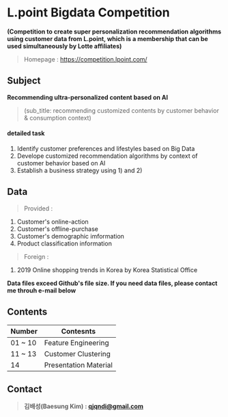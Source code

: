 # L.point Bigdata Competition
**(Competition to create super personalization recommendation algorithms using customer data from L.point, which is a membership that can be used simultaneously by Lotte affiliates)**
> Homepage : https://competition.lpoint.com/

## Subject
**Recommending ultra-personalized content based on AI**

> (sub_title: recommending customized contents by customer behavior & consumption context)

#### detailed task
1) Identify customer preferences and lifestyles based on Big Data 
2) Develope customized recommendation algorithms by context of customer behavior based on AI
3) Establish a business strategy using 1) and 2)

## Data
>Provided : 
1) Customer's online-action
2) Customer's offline-purchase
3) Customer's demographic imformation
4) Product classification information
>Foreign : 
1) 2019 Online shopping trends in Korea by Korea Statistical Office

**Data files exceed Github's file size. If you need data files, please contact me throuh e-mail below**

## Contents
Number | Contesnts
------------ | -------------
01 ~ 10 | Feature Engineering
11 ~ 13 | Customer Clustering
14 | Presentation Material


## Contact
> **김배성(Baesung Kim) : qjqndi@gmail.com**
